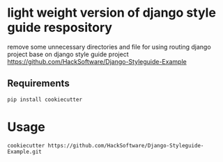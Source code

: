 # light weight version of django style guide respository
remove some unnecessary directories and file for using routing django project
base on django style guide project
https://github.com/HackSoftware/Django-Styleguide-Example

## Requirements
```
pip install cookiecutter
```

# Usage
```
cookiecutter https://github.com/HackSoftware/Django-Styleguide-Example.git
```
